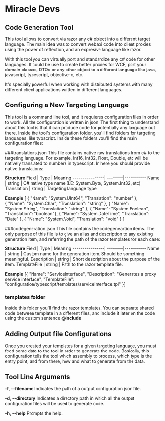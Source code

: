 Miracle Devs
============

Code Generation Tool
--------------------
This tool allows to convert via razor any c# object into a different target language.
The main idea was to convert webapi code into client proxies using the power of
reflection, and an expresive language like razor.

With this tool you can virtually port and standardize any c# code for other languages.
It could be use to create better proxies for WCF, port your domain classes,  DTOs or any
other object to a different language like java, javascript, typescript, objective-c, etc.

It's specially powerful when working with distributed systems with many different 
client applications written in different languages.

Configuring a New Targeting Language
-----
This tool is a command line tool, and it requieres configuration files in order to work. All the configuration
is written in json. The first thing to understand about this tool is that it can produce code for potentially any
language out there. Inside the tool's configuration folder, you'll find folders for targeting languages, like typscript. Inside these folders you'll find the main configuration files:

###translations.json
This file contains native raw translations from c# to the targeting language. For example, Int16, Int32, Float, Double, etc will be natively translated to numbers in typescript. In here you should provide native translations:
 
**Structure**
 Field          | Type    | Meaning
----------------| --------|-----------
Name            | string  | C# native type name (I.E: System.Byte, System.Int32, etc)
Translation     | string  | Targeting language type

**Example**
 [
	{ "Name": "System.UInt64",                      "Translation": "number" },                             
	{ "Name": "System.Char",                        "Translation": "string" },
	{ "Name": "System.String",                      "Translation": "string" },
	{ "Name": "System.Boolean",                     "Translation": "boolean"},
	{ "Name": "System.DateTime",                    "Translation": "Date"   },
	{ "Name": "System.Void",                        "Translation": "void"   }
]

###codegeneration.json 
This file contains the codegeneartion items. The only purpose of this file is to give an alias and description to any existing generation item, and referring the path of the razor templates for each case:

**Structure**
Field          | Type    | Meaning
----------------| --------|-----------
Name            | string  | Custom name for the generation item. Should be something meaningful.
Description   | string  | Short description about the purpose of the item.
TemplateFile | string  | Path to the razor template file.

**Example**
  [{
    "Name": "ServiceInterface",
    "Description": "Generates a proxy service interface",
    "TemplateFile": "configuration/typescript/templates/serviceInterface.tpl"
  }]


### templates folder
Inside this folder you'll find the razor templates. You can separate shared code between template in a different files, and include it later on the code using the custom sentence **@include**


Adding Output file Configurations
-----
Once you created your templates for a given targeting language, you must feed some data to the tool in order to generate the code. Basically, this configuration tells the tool which assembly to process, which type is the entry point, and from there, how and what to generate from the data. 



Tool Line Arguments
-----
**-f, --filename** Indicates the path of a output configuration json file.

**-d, --directory** Indicates a directory path in which all the output configuration files will be used to generate code.

**-h, --help** Prompts the help.

